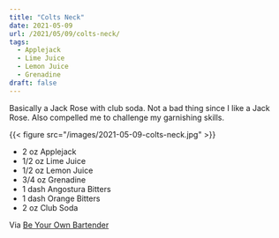 ```yaml
---
title: "Colts Neck"
date: 2021-05-09
url: /2021/05/09/colts-neck/
tags:
  - Applejack
  - Lime Juice
  - Lemon Juice
  - Grenadine
draft: false
---
```


Basically a Jack Rose with club soda. Not a bad thing since I like a Jack Rose. Also compelled me to challenge my garnishing skills.

{{< figure src="/images/2021-05-09-colts-neck.jpg" >}}

* 2 oz Applejack
* 1/2 oz Lime Juice
* 1/2 oz Lemon Juice
* 3/4 oz Grenadine
* 1 dash Angostura Bitters
* 1 dash Orange Bitters
* 2 oz Club Soda

Via [Be Your Own Bartender](https://www.amazon.com/Be-Your-Own-Bartender-Surefire/dp/1682682692)
